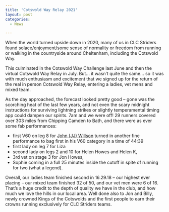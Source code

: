 ```yaml
---
title: 'Cotswold Way Relay 2021'
layout: post
categories:
  - News

---
```


When the world turned upside down in 2020, many of us in CLC Striders found solace/enjoyment/some sense of normality or freedom from running or walking in the countryside around Cheltenham, including the Cotswold Way. 

This culminated in the Cotswold Way Challenge last June and then the virtual Cotswold Way Relay in July. But… it wasn’t quite the same… so it was with much enthusiasm and excitement that we signed up for the return of the real in person Cotswold Way Relay, entering a ladies, vet mens and mixed team. 

As the day approached, the forecast looked pretty good – gone was the scorching heat of the last few years, and not even the scary midnight instructions for surviving lightning strikes or slightly temperamental timing app could dampen our spirits. 7am and we were off! 29 runners covered over 303 miles from Chipping Camden to Bath, and there were as ever some fab performances: 

* first V60 on leg 8 for [John (JJ) Willson](/images/2021/07/2021-07-15-JJ_Willson_Cotswold_relay_MV60.jpg "John (JJ) Willson") turned in another fine performance to bag first in his V60 category in a time of 44:39
* first lady on leg 7 for Liza
* second lady on legs 2 and 10 for Helen Howes and Helen K, 
* 3rd vet on stage 3 for Jon Howes, 
* Sophie coming in a full 25 minutes inside the cutoff in spite of running for two (what a legend). 
 
Overall, our ladies team finished second in 16.29.18 – our highest ever placing – our mixed team finished 32 of 50, and our vet men were 6 of 16. That’s a huge credit to the depth of quality we have in the club, and how much we love the hills in our local area. Well done also to Jon and Billy, newly crowned Kings of the Cotswolds and the first people to earn their crowns running exclusively for CLC Striders teams.
